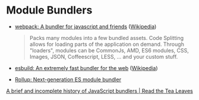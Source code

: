 # Module Bundlers
- [webpack: A bundler for javascript and friends](https://github.com/webpack/webpack) ([Wikipedia](https://en.wikipedia.org/wiki/Webpack))

  > Packs many modules into a few bundled assets. Code Splitting allows for loading parts of the application on demand. Through "loaders", modules can be CommonJs, AMD, ES6 modules, CSS, Images, JSON, Coffeescript, LESS, ... and your custom stuff.

- [esbuild: An extremely fast bundler for the web](https://github.com/evanw/esbuild) ([Wikipedia](https://en.wikipedia.org/wiki/Esbuild))

- [Rollup: Next-generation ES module bundler](https://github.com/rollup/rollup)

[A brief and incomplete history of JavaScript bundlers | Read the Tea Leaves](https://nolanlawson.com/2017/05/22/a-brief-and-incomplete-history-of-javascript-bundlers/)
